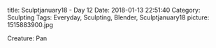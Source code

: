 title: Sculptjanuary18 - Day 12
Date: 2018-01-13 22:51:40
Category: Sculpting
Tags: Everyday, Sculpting, Blender, Sculptjanuary18
picture: 1515883900.jpg

Creature: Pan
